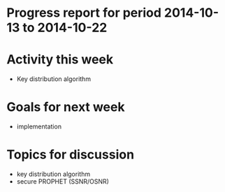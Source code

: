 Progress report for period 2014-10-13 to 2014-10-22
===

# Activity this week
- Key distribution algorithm

# Goals for next week
- implementation

# Topics for discussion
- key distribution algorithm
- secure PROPHET (SSNR/OSNR)
